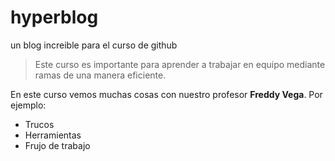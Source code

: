 # hyperblog
un blog increible para el curso de github
>Este curso es importante para aprender a trabajar en equipo mediante ramas de una manera eficiente.

En este curso vemos muchas cosas con nuestro profesor **Freddy Vega**.
Por ejemplo:
- Trucos
- Herramientas
- Frujo de trabajo
